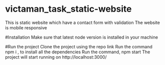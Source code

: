 # victaman_task_static-website

This is static website which have a contact form with validation
The website is mobile responsive

#Installation
Make sure that latest node version is installed in your machine

#Run the project
Clone the project using the repo link
Run the command npm i , to install all the dependencies
Run the command, npm start
The project will start running on http://localhost:3000/
